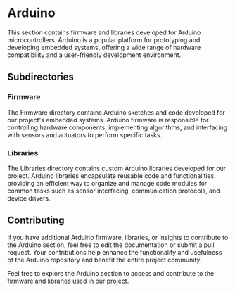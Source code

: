 # Arduino

This section contains firmware and libraries developed for Arduino microcontrollers. Arduino is a popular platform for prototyping and developing embedded systems, offering a wide range of hardware compatibility and a user-friendly development environment.

## Subdirectories

### Firmware

The Firmware directory contains Arduino sketches and code developed for our project's embedded systems. Arduino firmware is responsible for controlling hardware components, implementing algorithms, and interfacing with sensors and actuators to perform specific tasks.

### Libraries

The Libraries directory contains custom Arduino libraries developed for our project. Arduino libraries encapsulate reusable code and functionalities, providing an efficient way to organize and manage code modules for common tasks such as sensor interfacing, communication protocols, and device drivers.

## Contributing

If you have additional Arduino firmware, libraries, or insights to contribute to the Arduino section, feel free to edit the documentation or submit a pull request. Your contributions help enhance the functionality and usefulness of the Arduino repository and benefit the entire project community.

Feel free to explore the Arduino section to access and contribute to the firmware and libraries used in our project.
